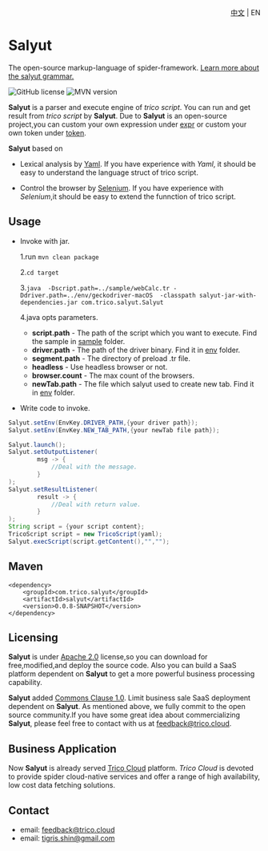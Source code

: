 <p align="right"><a href="README.md">中文</a> | EN</p>

# Salyut

The open-source markup-language of spider-framework. [Learn more about the salyut grammar.](https://www.trico.cloud/tricoDoc/overview/index.html)

![GitHub license](https://img.shields.io/badge/license-Apache%202.0-blue) ![MVN version](https://img.shields.io/badge/mvn-v0.0.8-blue)

**Salyut** is a parser and execute engine of *trico script*. You can run and get result from *trico script* by **Salyut**. Due to **Salyut** is an open-source project,you can custom your own expression under [expr]() or custom your own token under [token]().

**Salyut** based on

* Lexical analysis by [Yaml](https://yaml.org). If you have experience with *Yaml*, it should be easy to understand the language struct of trico script.

* Control the browser by [Selenium](https://www.selenium.dev/). If you have experience with *Selenium*,it should be easy to extend the funnction of trico script.


## Usage ###
* Invoke with jar.

	1.run `mvn clean package`

	2.`cd target`

	3.`java  -Dscript.path=../sample/webCalc.tr -Ddriver.path=../env/geckodriver-macOS  -classpath salyut-jar-with-dependencies.jar com.trico.salyut.Salyut`

	4.java opts parameters.
	* **script.path** - The path of the script which you want to execute. Find the sample in [sample](/sample) folder.
	* **driver.path** - The path of the driver binary. Find it in [env](/env) folder.
	* **segment.path** - The directory of preload .tr file.
	* **headless** - Use headless browser or not.
	* **browser.count** - The max count of the browsers.
	* **newTab.path** - The file which salyut used to create new tab. Find it in [env](/env) folder.

* Write code to invoke.

```java
Salyut.setEnv(EnvKey.DRIVER_PATH,{your driver path});
Salyut.setEnv(EnvKey.NEW_TAB_PATH,{your newTab file path});

Salyut.launch();
Salyut.setOutputListener(
        msg -> {
            //Deal with the message.
        }
);
Salyut.setResultListener(
        result -> {
            //Deal with return value.
        }
);
String script = {your script content};
TricoScript script = new TricoScript(yaml);
Salyut.execScript(script.getContent(),"","");
```

## Maven ##
```mvn
<dependency>
    <groupId>com.trico.salyut</groupId>
    <artifactId>salyut</artifactId>
    <version>0.0.8-SNAPSHOT</version>
</dependency>
```



## Licensing ###
**Salyut** is under [Apache 2.0](https://www.apache.org/licenses/LICENSE-2.0) license,so you can download for free,modified,and deploy the source code. Also you can build a SaaS platform dependent on **Salyut** to get a more powerful business processing capability.

**Salyut** added [Commons Clause 1.0](). Limit business sale SaaS deployment dependent on **Salyut**. As mentioned above, we fully commit to the open source community.If you have some great idea about commercializing **Salyut**, please feel free to contact with us at feedback@trico.cloud.

## Business Application ###
Now **Salyut** is already served [Trico Cloud](https://www.trico.cloud) platform. *Trico Cloud* is devoted to provide spider cloud-native services and offer a range of  high availability, low cost data fetching solutions.

## Contact ###
* email: feedback@trico.cloud
* email: tigris.shin@gmail.com